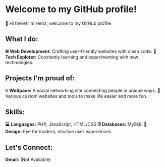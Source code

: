 # Welcome to my GitHub profile!

👋 Hi there! I’m Henz, welcome to my GitHub profile

## What I do:

**🌐 Web Development:** Crafting user-friendly websites with clean code.
**🚀 Tech Explorer:** Constantly learning and experimenting with new technologies.

## Projects I'm proud of:

**💡 WeSpace:** A social networking site connecting people in unique ways.
🔧 Various custom websites and tools to make life easier and more fun.

## Skills:

**💻 Languages:** PHP, JavaScript, HTML/CSS
**🗄️ Databases:** MySQL
**🎨 Design:** Eye for modern, intuitive user experiences

## Let's Connect:

**Gmail:** (Not Available)
